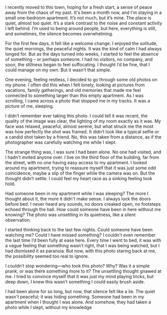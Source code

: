 I recently moved to this town, hoping for a fresh start, a sense of peace away from the chaos of my past. It's been a month now, and I'm staying in a small one-bedroom apartment. It’s not much, but it’s mine. The place is quiet, almost too quiet. It’s a stark contrast to the noise and constant activity I left behind. I’m used to being around people, but here, everything is still, and sometimes, the silence becomes overwhelming.

For the first few days, it felt like a welcome change. I enjoyed the solitude, the quiet mornings, the peaceful nights. It was the kind of calm I had always longed for. But as the days turned into weeks, I started to feel the absence of something – or perhaps someone. I had no visitors, no company, and soon, the stillness began to feel suffocating. I thought I’d be fine, that I could manage on my own. But it wasn't that simple.

One evening, feeling restless, I decided to go through some old photos on my phone. I often did this when I felt lonely, looking at pictures from vacations, family gatherings, and old memories that made me feel connected to something larger than this empty apartment. As I was scrolling, I came across a photo that stopped me in my tracks. It was a picture of me, sleeping.

I didn’t remember ever taking this photo. I could tell it was recent, the quality of the image was clear, the lighting of my room exactly as it was. My face was relaxed, peaceful, almost serene, but what struck me the most was how perfectly the shot was framed. It didn’t look like a typical selfie or a candid shot taken by a friend. No, this was taken from a distance, as if the photographer was carefully watching me while I slept.

The strange thing was, I was sure I had been alone. No one had visited, and I hadn't invited anyone over. I live on the third floor of the building, far from the street, with no one having easy access to my apartment. I looked around my apartment, trying to reassure myself that it was just some odd coincidence, maybe a slip of the finger while the camera was on. But the thought didn’t settle. I could feel my heart race as a sinking feeling took hold.

Had someone been in my apartment while I was sleeping? The more I thought about it, the more it didn't make sense. I always lock the doors before bed. I never heard any sounds, no doors creaked open, no footsteps echoed through the hall. How could someone have been in here without me knowing? The photo was unsettling in its quietness, like a silent observation.

I started thinking back to the last few nights. Could someone have been watching me? Could I have missed something? I couldn't even remember the last time I’d been fully at ease here. Every time I went to bed, it was with a vague feeling that something wasn’t right, that I was being watched, but I had dismissed it as paranoia. But now, with this photo staring back at me, the possibility seemed too real to ignore.

I couldn’t stop wondering—who took this photo? Why? Was it a simple prank, or was there something more to it? The unsettling thought gnawed at me. I tried to convince myself that it was just my mind playing tricks, but deep down, I knew this wasn’t something I could easily brush aside.

I had been alone for so long, but now, that silence felt like a lie. The quiet wasn't peaceful; it was hiding something. Someone had been in my apartment when I thought I was alone. And somehow, they had taken a photo while I slept, without my knowledge

